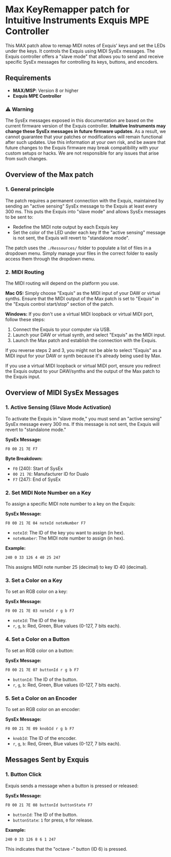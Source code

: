 
# Max KeyRemapper patch for Intuitive Instruments Exquis MPE Controller

This MAX patch allow to remap MIDI notes of Exquis' keys and set the LEDs under the keys. It controls the Exquis using MIDI SysEx messages. The Exquis controller offers a "slave mode" that allows you to send and receive specific SysEx messages for controlling its keys, buttons, and encoders.

## Requirements

- **MAX/MSP**: Version 8 or higher
- **Exquis MPE Controller**

### ⚠️ Warning

The SysEx messages exposed in this documentation are based on the current firmware version of the Exquis controller. **Intuitive Instruments may change these SysEx messages in future firmware updates**. As a result, we cannot guarantee that your patches or modifications will remain functional after such updates. Use this information at your own risk, and be aware that future changes to the Exquis firmware may break compatibility with your custom setups or hacks. We are not responsible for any issues that arise from such changes.

## Overview of the Max patch
### 1. **General principle**
The patch requires a permanent connection with the Exquis, maintained by sending an "active sensing" SysEx message to the Exquis at least every 300 ms. This puts the Exquis into "slave mode" and allows SysEx messages to be sent to:
- Redefine the MIDI note output by each Exquis key
- Set the color of the LED under each key
If the "active sensing" message is not sent, the Exquis will revert to "standalone mode".

The patch uses the `./Ressources/` folder to populate a list of files in a dropdown menu. Simply manage your files in the correct folder to easily access them through the dropdown menu.

### 2. **MIDI Routing**
The MIDI routing will depend on the platform you use.

**Mac OS:**
Simply choose "Exquis" as the MIDI input of your DAW or virtual synths. Ensure that the MIDI output of the Max patch is set to "Exquis" in the "Exquis control start/stop" section of the patch.

**Windows:**
If you don't use a virtual MIDI loopback or virtual MIDI port, follow these steps:

1. Connect the Exquis to your computer via USB.
2. Launch your DAW or virtual synth, and select "Exquis" as the MIDI input.
3. Launch the Max patch and establish the connection with the Exquis.

If you reverse steps 2 and 3, you might not be able to select "Exquis" as a MIDI input for your DAW or synth because it's already being used by Max.

If you use a virtual MIDI loopback or virtual MIDI port, ensure you redirect the Exquis output to your DAW/synths and the output of the Max patch to the Exquis input.

## Overview of MIDI SysEx Messages

### 1. **Active Sensing (Slave Mode Activation)**

To activate the Exquis in "slave mode," you must send an "active sensing" SysEx message every 300 ms. If this message is not sent, the Exquis will revert to "standalone mode."

**SysEx Message:**
```
F0 00 21 7E F7
```

**Byte Breakdown:**
- `F0` (240): Start of SysEx
- `00 21 7E`: Manufacturer ID for Dualo
- `F7` (247): End of SysEx

### 2. **Set MIDI Note Number on a Key**

To assign a specific MIDI note number to a key on the Exquis:

**SysEx Message:**
```
F0 00 21 7E 04 noteId noteNumber F7
```

- `noteId`: The ID of the key you want to assign (in hex).
- `noteNumber`: The MIDI note number to assign (in hex).

**Example:**
```
240 0 33 126 4 40 25 247
```
This assigns MIDI note number 25 (decimal) to key ID 40 (decimal).

### 3. **Set a Color on a Key**

To set an RGB color on a key:

**SysEx Message:**
```
F0 00 21 7E 03 noteId r g b F7
```

- `noteId`: The ID of the key.
- `r`, `g`, `b`: Red, Green, Blue values (0-127, 7 bits each).

### 4. **Set a Color on a Button**

To set an RGB color on a button:

**SysEx Message:**
```
F0 00 21 7E 07 buttonId r g b F7
```

- `buttonId`: The ID of the button.
- `r`, `g`, `b`: Red, Green, Blue values (0-127, 7 bits each).

### 5. **Set a Color on an Encoder**

To set an RGB color on an encoder:

**SysEx Message:**
```
F0 00 21 7E 09 knobId r g b F7
```

- `knobId`: The ID of the encoder.
- `r`, `g`, `b`: Red, Green, Blue values (0-127, 7 bits each).

## Messages Sent by Exquis

### 1. **Button Click**

Exquis sends a message when a button is pressed or released:

**SysEx Message:**
```
F0 00 21 7E 08 buttonId buttonState F7
```

- `buttonId`: The ID of the button.
- `buttonState`: `1` for press, `0` for release.

**Example:**
```
240 0 33 126 8 6 1 247
```
This indicates that the "octave -" button (ID 6) is pressed.
